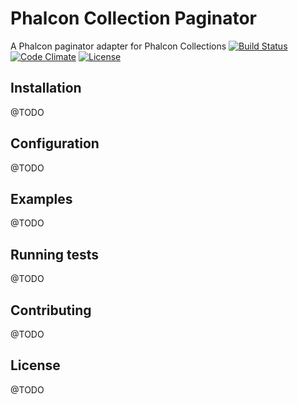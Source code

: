 # Phalcon Collection Paginator
A Phalcon paginator adapter for Phalcon Collections
[![Build Status](http://img.shields.io/travis/angelxmoreno/phalcon-collection-paginator.svg?style=flat-square)](https://travis-ci.org/angelxmoreno/phalcon-collection-paginator)
[![Code Climate](http://img.shields.io/codeclimate/github/angelxmoreno/phalcon-collection-paginator.svg?style=flat-square)](https://codeclimate.com/github/angelxmoreno/phalcon-collection-paginator)
[![License](http://img.shields.io/:license-mit-blue.svg?style=flat-square)](http://angelxmoreno.mit-license.org)

## Installation
@TODO

## Configuration
@TODO

## Examples
@TODO

## Running tests
@TODO

## Contributing
@TODO

## License
@TODO